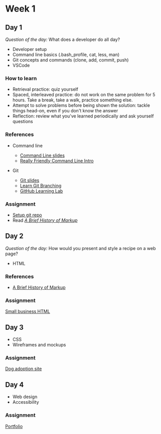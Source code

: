 # Week 1

## Day 1

_Question of the day:_ What does a developer do all day?

- Developer setup
- Command line basics (.bash_profile, cat, less, man)
- Git concepts and commands (clone, add, commit, push)
- VSCode

### How to learn

- Retrieval practice: quiz yourself
- Spaced, interleaved practice: do not work on the same problem for 5 hours. Take a break, take a walk, practice something else.
- Attempt to solve problems before being shown the solution: tackle things head-on, even if you don't know the answer
- Reflection: review what you've learned periodically and ask yourself questions

### References

- Command line

  - [Command Line slides](notes/command-line.md)
  - [Really Friendly Command Line Intro](https://drive.google.com/file/d/1_2LTtR6f5bFCC5wjFZc9ILA7vmru7ShK/view)

- Git
  - [Git slides](git.pdf)
  - [Learn Git Branching](https://learngitbranching.js.org/)
  - [GitHub Learning Lab](https://lab.github.com/)

### Assignment

- [Setup git repo](https://classroom.github.com/a/EyaZMqtf)
- Read [_A Brief History of Markup_](https://alistapart.com/article/a-brief-history-of-markup)

## Day 2

_Question of the day:_ How would you present and style a recipe on a web page?

- HTML

### References

- [A Brief History of Markup](https://alistapart.com/article/a-brief-history-of-markup)

### Assignment

[Small business HTML](https://classroom.github.com/a/utf9F0pz)

## Day 3

- CSS
- Wireframes and mockups

### Assignment

[Dog adoption site](https://classroom.github.com/a/b9qlA3Gz)

## Day 4

- Web design
- Accessibility

### Assignment

[Portfolio](https://classroom.github.com/a/SAUpVuJC)
